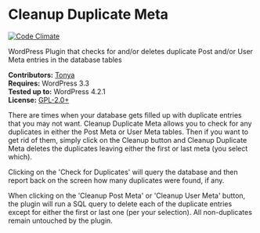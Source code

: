 # Cleanup Duplicate Meta

[![Code Climate](https://codeclimate.com/github/wpdevelopersclub/Cleanup-Duplicate-Meta/badges/gpa.svg)](https://codeclimate.com/github/wpdevelopersclub/Cleanup-Duplicate-Meta)

WordPress Plugin that checks for and/or deletes duplicate Post and/or User Meta entries in the database tables

__Contributors:__ [Tonya](https://github.com/hellofromtonya)  
__Requires:__ WordPress 3.3  
__Tested up to:__ WordPress 4.2.1  
__License:__ [GPL-2.0+](http://www.gnu.org/licenses/gpl-2.0.html) 

There are times when your database gets filled up with duplicate entries that you may not want.  Cleanup Duplicate Meta allows you to check for any duplicates in either the Post Meta or User Meta tables.  Then if you want to get rid of them, simply click on the Cleanup button and Cleanup Duplicate Meta deletes the duplicates leaving either the first or last meta (you select which).

Clicking on the 'Check for Duplicates' will query the database and then report back on the screen how many duplicates were found, if any.

When clicking on the 'Cleanup Post Meta' or 'Cleanup User Meta' button, the plugin will run a SQL query to delete each of the duplicate entries except for either the first or last one (per your selection).  All non-duplicates remain untouched by the plugin.